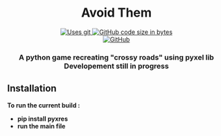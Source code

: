 <h1 align="center">
  Avoid Them
</h1>
<p align="center">
    <a href="https://github.com/pingouinn/Avoid-them">
        <img src="https://img.shields.io/badge/Git-F05032?style=for-the-badge&logo=git&logoColor=white" alt="Uses git">
    </a>
    <a href="https://github.com/pingouinn/Avoid-them">
      <img alt="GitHub code size in bytes" src="https://img.shields.io/github/languages/code-size/pingouinn/Avoid-them?style=for-the-badge">
    <a>
    <br>
    <a href="https://github.com/pingouinn/Avoid-them/blob/main/LICENSE">
      <img alt="GitHub" src="https://img.shields.io/github/license/pingouinn/Avoid-them?style=for-the-badge">
    </a>
</p>
<h3 align="center">
    <strong>A python game recreating "crossy roads" using pyxel lib<br>Developement still in progress<strong>
</h3>

## Installation

To run the current build :

- pip install pyxres 
- run the main file

